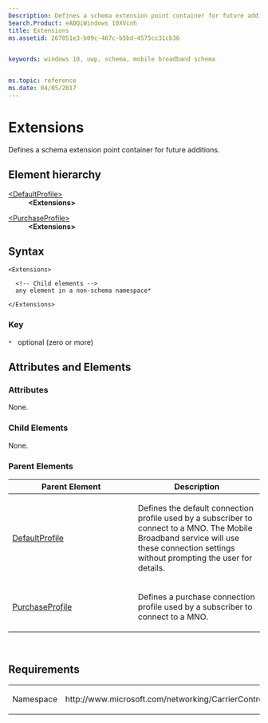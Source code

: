 ```yaml
---
Description: Defines a schema extension point container for future additions.
Search.Product: eADQiWindows 10XVcnh
title: Extensions
ms.assetid: 267051e3-b09c-467c-b5bd-4575cc31cb36


keywords: windows 10, uwp, schema, mobile broadband schema


ms.topic: reference
ms.date: 04/05/2017
---
```


# Extensions


Defines a schema extension point container for future additions.

## Element hierarchy

<dl>
<dt><a href="element-defaultprofile.md">&lt;DefaultProfile&gt;</a></dt>
<dd><b>&lt;Extensions&gt;</b></dd>
</dl>
<dl>
<dt><a href="element-purchaseprofile.md">&lt;PurchaseProfile&gt;</a></dt>
<dd><b>&lt;Extensions&gt;</b></dd>
</dl>

## Syntax

``` syntax
<Extensions>

  <!-- Child elements -->
  any element in a non-schema namespace*

</Extensions>
```

### Key

`*`   optional (zero or more)

## Attributes and Elements


### Attributes

None.

### Child Elements

None.

### Parent Elements

<table>
<colgroup>
<col width="50%" />
<col width="50%" />
</colgroup>
<thead>
<tr class="header">
<th>Parent Element</th>
<th>Description</th>
</tr>
</thead>
<tbody>
<tr class="odd">
<td><a href="element-defaultprofile.md">DefaultProfile</a> </td>
<td><p>Defines the default connection profile used by a subscriber to connect to a MNO. The Mobile Broadband service will use these connection settings without prompting the user for details.</p></td>
</tr>
<tr class="even">
<td><a href="element-purchaseprofile.md">PurchaseProfile</a> </td>
<td><p>Defines a purchase connection profile used by a subscriber to connect to a MNO.</p></td>
</tr>
</tbody>
</table>

 

## Requirements

<table>
<colgroup>
<col width="50%" />
<col width="50%" />
</colgroup>
<tbody>
<tr class="odd">
<td><p>Namespace</p></td>
<td><p>http://www.microsoft.com/networking/CarrierControl/WWAN/v1</p></td>
</tr>
</tbody>
</table>

 

 



